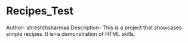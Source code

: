 # Recipes_Test
Author- shreshthsharmaa
Description- This is a project that showcases simple recipes. It is=a demonstration of HTML skills.